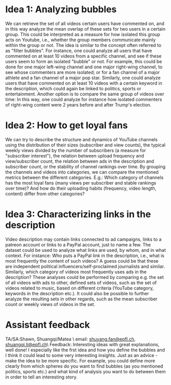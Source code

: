 # Idea 1: Analyzing bubbles 
We can retrieve the set of all videos certain users have commented on, and in this way analyze the mean overlap of these sets for two users in a certain group. This could be interpreted as a measure for how isolated this group acts
 on Youtube, i.e., whether the group members communicate mainly within the group or not. The idea is similar to the concept often referred to as "filter bubbles". For instance, one could analyze all users that have commented on at least 10 videos from a specific
 channel, and see if these users seem to form an isolated "bubble" or not. For example, this could be done for one major left-wing channel and one major right-wing channel, to see whose commenters are more isolated; or for a fan channel of a major athlete and
 a fan channel of a major pop star. Similarly, one could analyze users that have commented on at least 10 videos with a certain keyword in the description, which could again be linked to politics, sports or entertainment. Another option is to compare the same
 group of videos over time: In this way, one could analyze for instance how isolated commenters of right-wing content were 2 years before and after Trump's election. 
# Idea 2: How to get loyal fans 
We can try to describe the structure and dynamics of YouTube channels using the distribution of their sizes (subscriber and view counts), the typical weekly views divided by the number of subscribers (a measure for "subscriber interest"), the relation between upload frequency and view/subscriber count, the relation
 between ads in the description and subscriber count, or the stability of channel rankings over time. By grouping the channels and videos into categories, we can compare the mentioned metrics between the different categories. E.g.: Which category of channels
 has the most loyal fans (many views per subscriber and stable rankings over time)? And how do their uploading habits (frequency, video length, content) differ from other categories? 
# Idea 3: Characterizing links in the description 
Video description may contain links connected to ad campaigns, links to a patreon account or links to a PayPal account, just to name a few. The dataset could be used to analyze what links are used, by whom, and in what context. For instance: Who puts a PayPal link in the description, i.e.,
 what is most frequently the content of such videos? A guess could be that these are independent political influencers/self-proclaimed journalists and similar. Similarly, which category of videos most frequently uses ads in the description? These analyses could
 be performed by comparing e.g. the set of all videos with ads to other, defined sets of videos, such as the set of videos related to music, based on different criteria (YouTube category, keywords in the description etc.). It could also be possible to further
 analyze the resulting sets in other regards, such as the mean subscriber count or weekly views of videos in the set.

# Assistant feedback
TA/SA:Shawn, Shuangqi/Matea \\ email: shuyang.fan@epfl.ch, shuangqi.li@epfl.ch\\ Feedback: Interesting ideas with great explanations, well done! I especially like the frst idea and how you define the bubbles and I think it could lead to some very interesting insights. Just as an advice - make the idea to be more specific. For example, you could define more clearly from which spheres do you want to find bubbles (as you mentioned politics, sports etc.) and what kind of analysis you want to do between them in order to tell an interesting story.
